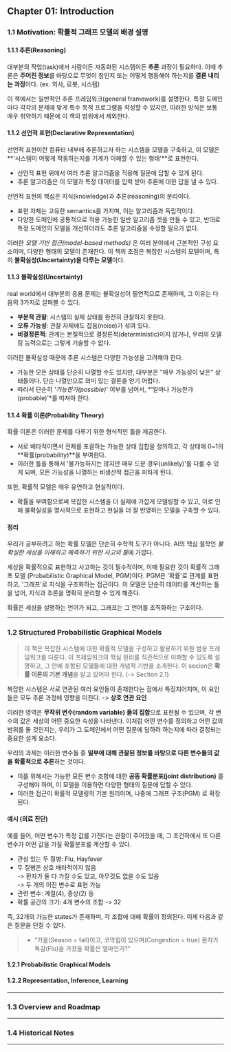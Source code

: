 ## Chapter 01: Introduction

### 1.1 Motivation: 확률적 그래프 모델의 배경 설명

#### 1.1.1 **추론(Reasoning)**
대부분의 작업(task)에서 사람이든 자동화된 시스템이든 **추론** 과정이 필요하다. 이때 추론은 **주어진 정보**를 바탕으로 무엇이 참인지 또는 어떻게 행동해야 하는지를 **결론 내리는 과정**이다. (ex. 의사, 로봇, 시스템)

이 책에서는 일반적인 추론 프레임워크(general framework)를 설명한다. 특정 도메인마다 각각의 문제에 맞게 특수 목적 프로그램을 작성할 수 있지만, 이러한 방식은 보통 매우 취약하기 때문에 이 책의 범위에서 제외한다.

#### 1.1.2 **선언적 표현(Declarative Representation)**
선언적 표현이란 컴퓨터 내부에 추론하고자 하는 시스템을 모델을 구축하고, 이 모델은 **'시스템이 어떻게 작동하는지를 기계가 이해할 수 있는 형태'**로 표현한다.
- 선언적 표현 위에서 여러 추론 알고리즘을 적용해 질문에 답할 수 있게 된다.
- 추론 알고리즘은 이 모델과 특정 데이터를 입력 받아 추론에 대한 답을 낼 수 있다.

선언적 표현의 핵심은 지식(knowledge)과 추론(reasoning)의 분리이다.
- 표현 자체는 고유한 semantics를 가지며, 이는 알고리즘과 독립적이다.
- 다양한 도메인에 공통적으로 적용 가능한 일반 알고리즘 셋을 만들 수 있고, 반대로 특정 도메인의 모델을 개선하더라도 추론 알고리즘을 수정할 필요가 없다.

이러한 *모델 기반 접근(model-based methods)* 은 여러 분야에서 근본적인 구성 요소이며, 다양한 형태의 모델이 존재한다. 이 책의 초점은 복잡한 시스템의 모델이며, 특히 **불확실성(Uncertainty)을 다루는 모델**이다.

#### 1.1.3 불확실성(Uncertainty)
real world에서 대부분의 응용 문제는 불확실성이 필연적으로 존재하며, 그 이유는 다음의 3가지로 살펴볼 수 있다.
- **부분적 관찰**: 시스템의 실제 상태를 완전히 관찰하지 못한다.
- **오류 가능성**: 관찰 자체에도 잡음(noise)가 섞여 있다.
- **비결정론적**: 관계는 본질적으로 결정론적(deterministic)이지 않거나, 우리의 모델링 능력으로는 그렇게 기술할 수 없다.

이러한 불확실성 때문에 추론 시스템은 다양한 가능성을 고려해야 한다.
- 가능한 모든 상태를 단순히 나열할 수도 있지만, 대부분은 "매우 가능성이 낮은" 상태들이다. 단순 나열만으로 의미 있는 결론을 얻기 어렵다.
- 따라서 단순히 *'가능한가(possible)'* 여부를 넘어서, *'얼마나 가능한가(probable)'*를 따져야 한다.

#### 1.1.4 확률 이론(Probability Theory)
확률 이론은 이러한 문제를 다루기 위한 형식적인 틀을 제공한다.
- 서로 배타적이면서 전체를 포괄하는 가능한 상태 집합을 정의하고, 각 상태에 0~1의 **확률(probability)**을 부여한다.
- 이러한 틀을 통해서 '불가능하지는 않지만 매우 드문 경우(unlikely)'를 다룰 수 있게 되며, 모든 가능성을 나열하는 비생산적 접근을 피하게 된다.

또한, 확률적 모델은 매우 유연하고 현실적이다.
- 확률을 부여함으로써 복잡한 시스템을 더 실제에 가깝게 모델링할 수 있고, 이로 인해 불확실성을 명시적으로 표현하고 현실을 더 잘 반영하는 모델을 구축할 수 있다.

#### 정리
우리가 공부하려고 하는 확률 모델은 단순히 수학적 도구가 아니다.
AI의 핵심 철학인 *불확실한 세상을 이해하고 예측하기 위한 사고의 틀*에 가깝다.

세상을 확률적으로 표현하고 사고하는 것이 필수적이며, 이때 필요한 것이 확률적 그래프 모델 (Probabilistic Graphical Model, PGM)이다.
PGM은 '확률'로 관계를 표현하고, '그래프'로 지식을 구조화하는 접근이다.
이 모델은 단순히 데이터를 계산하는 틀을 넘어,
지식과 추론을 명확히 분리할 수 있게 해준다.

확률은 세상을 설명하는 언어가 되고, 그래프는 그 언어를 조직화하는 구조이다.

----

### 1.2 Structured Probabilistic Graphical Models
> 이 책은 복잡한 시스템에 대한 확률적 모델을 구성하고 활용하기 위한 범용 프레임워크를 다룬다. 이 프레임워크의 핵심 원리를 직관적으로 이해할 수 있도록 설명하고, 그 안에 포함된 모델들에 대한 개념적 기반을 소개한다. 이 secion은 **확률 이론의 기본 개념**을 알고 있어야 한다. (-> Section 2.1)

복잡한 시스템은 서로 연관된 여러 요인들이 존재한다는 점에서 특징지어지며, 이 요인들은 모두 추론 과정에 영향을 미친다. -> **상호 연관 요인**

이러한 영역은 **무작위 변수(random variable) 들의 집합**으로 표현될 수 있으며, 각 변수의 값은 세상의 어떤 중요한 속성을 나타낸다.
이처럼 어떤 변수를 정의하고 어떤 값의 범위를 둘 것인지는, 우리가 그 도메인에서 어떤 질문에 답하려 하는지에 따라 결정되는 중요한 설계 요소다.

우리의 과제는 이러한 변수들 중 **일부에 대해 관찰된 정보를 바탕으로 다른 변수들의 값을 확률적으로 추론**하는 것이다. 
- 이를 위해서는 가능한 모든 변수 조합에 대한 **공동 확률분포(joint distribution)** 를 구성해야 하며, 이 모델을 이용하면 다양한 형태의 질문에 답할 수 있다.
- 이러한 접근이 확률적 모델링의 기본 원리이며, 나중에 그래프 구조(PGM) 로 확장된다.

#### 예시 (의료 진단)
예를 들어, 어떤 변수가 특정 값를 가진다는 관찰이 주어졌을 때,  그 조건하에서 또 다른 변수가 어떤 값을 가질 확률분포를 계산할 수 있다.

- 관심 있는 두 질병: Flu, Hayfever
- 두 질병은 상호 배타적이지 않음  
    -> 환자가 둘 다 가질 수도 있고, 아무것도 없을 수도 있음  
    -> 두 개의 이진 변수로 표현 가능  
- 관련 변수: 계절(4), 증상(2) 등 
- 확률 공간의 크기: 4개 변수의 조합 -> 32 

즉, 32개의 가능한 states가 존재하며, 각 조합에 대해 확률이 정의된다.
이제 다음과 같은 질문을 던질 수 있다.
> - “가을(Season = fall)이고, 코막힘이 있으며(Congestion = true) 환자가 독감(Flu)을 가졌을 확률은 얼마인가?”

#### 1.2.1 Probabilistic Graphical Models

#### 1.2.2 Representation, Inference, Learning

----

### 1.3 Overview and Roadmap

----

### 1.4 Historical Notes

----